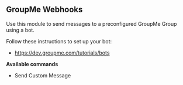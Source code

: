 ## GroupMe Webhooks

Use this module to send messages to a preconfigured GroupMe Group using a bot. 

Follow these instructions to set up your bot:

* <https://dev.groupme.com/tutorials/bots>

**Available commands**

* Send Custom Message
